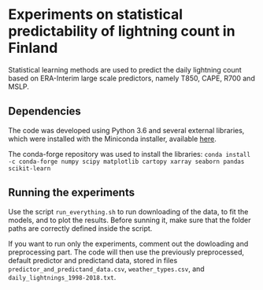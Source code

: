 # Experiments on statistical predictability of lightning count in Finland
Statistical learning methods are used to predict the daily lightning count based on ERA-Interim large scale predictors, namely T850, CAPE, R700 and MSLP.

## Dependencies
The code was developed using Python 3.6 and several external libraries, which were installed with the Miniconda installer, available [here](https://conda.io/miniconda.html).

The conda-forge repository was used to install the libraries:
`conda install -c conda-forge numpy scipy matplotlib cartopy xarray seaborn pandas scikit-learn`

## Running the experiments
Use the script `run_everything.sh` to run downloading of the data, to fit the models, and to plot the results. Before sunning it, make sure that the folder paths are correctly defined inside the script.

If you want to run only the experiments, comment out the dowloading and preprocessing part. The code will then use the previously preprocessed, default predictor and predictand data, stored in files `predictor_and_predictand_data.csv`, `weather_types.csv`, and `daily_lightnings_1998-2018.txt`.
